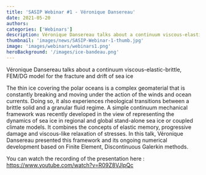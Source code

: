 ```yaml
---
title: 'SASIP Webinar #1 - Véronique Dansereau'
date: 2021-05-20
authors:
categories: ['Webinars']
description: Véronique Dansereau talks about a continuum viscous-elastic-brittle, FEM/DG model for the fracture and drift of sea ice
thumbnail: 'images/news/SASIP-Webinar-1-thumb.jpg'
image: 'images/webinars/webinars1.png'
heroBackground: '/images/ice-bandeau.png'
---
```


 Véronique Dansereau talks about a continuum viscous-elastic-brittle, FEM/DG model for the fracture and drift of sea ice

The thin ice covering the polar oceans is a complex geomaterial that is constantly breaking and moving under the action of the winds and ocean currents. Doing so, it also experiences rheological transitions between a brittle solid and a granular fluid regime. A simple continuum mechanical framework was recently developed in the view of representing the dynamics of sea ice in regional and global stand-alone sea ice or coupled climate models. It combines the concepts of elastic memory, progressive damage and viscous-like relaxation of stresses. In this talk, Véronique Dansereau  presented this framework and its ongoing numerical development based on Finite Element, Discontinuous Galerkin methods.

You can watch the recording of the presentation here : https://www.youtube.com/watch?v=R09Z8VJlpQc
